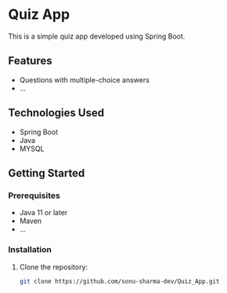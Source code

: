 # Quiz App

This is a simple quiz app developed using Spring Boot.

## Features

- Questions with multiple-choice answers
- ...

## Technologies Used

- Spring Boot
- Java
- MYSQL

## Getting Started

### Prerequisites

- Java 11 or later
- Maven
- ...

### Installation

1. Clone the repository:

   ```bash
   git clone https://github.com/sonu-sharma-dev/Quiz_App.git
